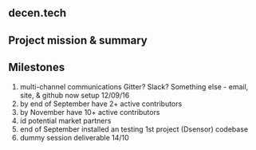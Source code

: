 ## decen.tech

## Project mission & summary


## Milestones
1. multi-channel communications
Gitter? Slack? Something else - email, site, & github now setup 12/09/16
2. by end of September have 2+ active contributors
3. by November have 10+ active contributors
4. id potential market partners
5. end of September installed an testing 1st project (Dsensor) codebase
6. dummy session deliverable 14/10
